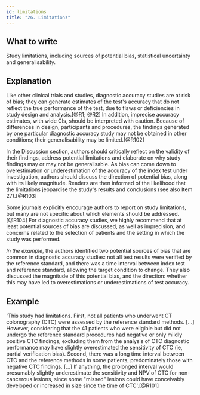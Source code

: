 ```yaml
---
id: limitations
title: "26. Limitations"
---
```

## What to write

Study limitations, including sources of potential bias, statistical uncertainty and generalisability.

## Explanation

Like other clinical trials and studies, diagnostic
accuracy studies are at risk of bias; they can generate estimates of the
test\'s accuracy that do not reflect the true performance of the test,
due to flaws or deficiencies in study design and analysis.[@R1; @R2] In
addition, imprecise accuracy estimates, with wide CIs, should be
interpreted with caution. Because of differences in design, participants
and procedures, the findings generated by one particular diagnostic
accuracy study may not be obtained in other conditions; their
generalisability may be limited.[@R102]

In the Discussion section, authors should critically reflect on the
validity of their findings, address potential limitations and elaborate
on why study findings may or may not be generalisable. As bias can come
down to overestimation or underestimation of the accuracy of the index
test under investigation, authors should discuss the direction of
potential bias, along with its likely magnitude. Readers are then
informed of the likelihood that the limitations jeopardise the study\'s
results and conclusions (see also Item 27).[@R103]

Some journals explicitly encourage authors to report on study
limitations, but many are not specific about which elements should be
addressed.[@R104] For diagnostic accuracy studies, we highly recommend
that at least potential sources of bias are discussed, as well as
imprecision, and concerns related to the selection of patients and the
setting in which the study was performed.

*In the example*, the authors identified two potential sources of bias
that are common in diagnostic accuracy studies: not all test results
were verified by the reference standard, and there was a time interval
between index test and reference standard, allowing the target condition
to change. They also discussed the magnitude of this potential bias, and
the direction: whether this may have led to overestimations or
underestimations of test accuracy.

## Example

'This study had limitations. First, not all patients who
underwent CT colonography (CTC) were assessed by the reference standard
methods. [...] However, considering that the 41 patients who were
eligible but did not undergo the reference standard procedures had
negative or only mildly positive CTC findings, excluding them from the
analysis of CTC diagnostic performance may have slightly overestimated
the sensitivity of CTC (ie, partial verification bias). Second, there
was a long time interval between CTC and the reference methods in some
patients, predominately those with negative CTC findings. [...] If
anything, the prolonged interval would presumably slightly underestimate
the sensitivity and NPV of CTC for non-cancerous lesions, since some
"missed" lesions could have conceivably developed or increased in size
since the time of CTC'.[@R101]
